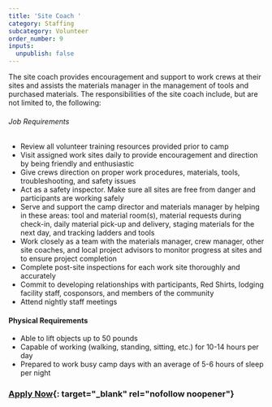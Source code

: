 ```yaml
---
title: 'Site Coach '
category: Staffing
subcategory: Volunteer
order_number: 9
inputs:
  unpublish: false
---
```

The site coach provides encouragement and support to work crews at their sites and assists the materials manager in the management of tools and purchased materials. The responsibilities of the site coach include, but are not limited to, the following:

###### Job Requirements

* Review all volunteer training resources provided prior to camp
* Visit assigned work sites daily to provide encouragement and direction by being friendly and enthusiastic
* Give crews direction on proper work procedures, materials, tools, troubleshooting, and safety issues
* Act as a safety inspector. Make sure all sites are free from danger and participants are working safely
* Serve and support the camp director and materials manager by helping in these areas: tool and material room(s), material requests during check-in, daily material pick-up and delivery, staging materials for the next day, and tracking ladders and tools
* Work closely as a team with the materials manager, crew manager, other site coaches, and local project advisors to monitor progress at sites and to ensure project completion
* Complete post-site inspections for each work site thoroughly and accurately
* Commit to developing relationships with participants, Red Shirts, lodging facility staff, cosponsors, and members of the community
* Attend nightly staff meetings

#### Physical Requirements

* Able to lift objects up to 50 pounds
* Capable of working (walking, standing, sitting, etc.) for 10-14 hours per day
* Prepared to work busy camp days with an average of 5-6 hours of sleep per night

### [Apply Now](https://argentasoftware.com/interfaces/gmt/frmLoginStaffPortal.aspx){: target="_blank" rel="nofollow noopener"}